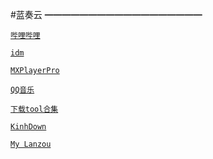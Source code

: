#蓝奏云
━━━━━━━━━━━━━━━━━━

[`哔哩哔哩`](https://yoyodadada.lanzous.com/b07pspyj)

[`idm`](https://yoyodadada.lanzous.com/b07q5ehe)

[`MXPlayerPro`](https://yoyodadada.lanzous.com/b07psqab)

[`QQ音乐`](https://yoyodadada.lanzous.com/b07psr3a)

[`下载tool合集`](https://lanzoui.com/b05a873cb)

[`KinhDown`](https://kinhdown.kinh.cc/)

[`My Lanzou`](https://holyge.lanzous.com/u/%E4%B9%90%E5%88%86%E4%BA%AB/)
